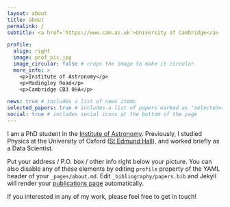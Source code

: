 ```yaml
---
layout: about
title: about
permalink: /
subtitle: <a href='https://www.cam.ac.uk'>University of Cambridge</a>

profile:
  align: right
  image: prof_pic.jpg
  image_circular: false # crops the image to make it circular
  more_info: >
    <p>Institute of Astronomy</p>
    <p>Madingley Road</p>
    <p>Cambridge CB3 0HA</p>

news: true # includes a list of news items
selected_papers: true # includes a list of papers marked as "selected={true}"
social: true # includes social icons at the bottom of the page
---
```


I am a PhD student in the [Institute of Astronomy](https://www.ast.cam.ac.uk). Previously, I studied Physics at the University of Oxford ([St Edmund Hall](https://www.seh.ox.ac.uk)), and worked briefly as a Data Scientist.

Put your address / P.O. box / other info right below your picture. You can also disable any of these elements by editing `profile` property of the YAML header of your `_pages/about.md`. Edit `_bibliography/papers.bib` and Jekyll will render your [publications page](/al-folio/publications/) automatically.

If you interested in any of my work, please feel free to get in touch!
